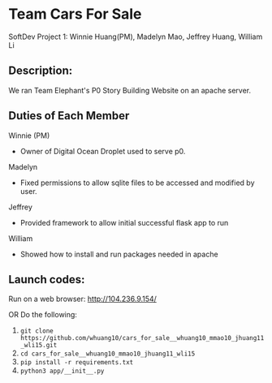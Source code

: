 # Team Cars For Sale
SoftDev Project 1: Winnie Huang(PM), Madelyn Mao, Jeffrey Huang, William Li

## Description:
We ran Team Elephant's P0 Story Building Website on an apache server.

## Duties of Each Member
Winnie (PM) 
  - Owner of Digital Ocean Droplet used to serve p0. 

Madelyn 
  - Fixed permissions to allow sqlite files to be accessed and modified by user.

Jeffrey  
  - Provided framework to allow initial successful flask app to run

William  
  - Showed how to install and run packages needed in apache

## Launch codes:
Run on a web browser: http://104.236.9.154/

OR Do the following:
1. `git clone https://github.com/whuang10/cars_for_sale__whuang10_mmao10_jhuang11_wli15.git`
2. `cd cars_for_sale__whuang10_mmao10_jhuang11_wli15`
3. `pip install -r requirements.txt`
4. `python3 app/__init__.py`
